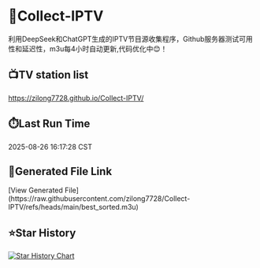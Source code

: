 # 📡Collect-IPTV
利用DeepSeek和ChatGPT生成的IPTV节目源收集程序，Github服务器测试可用性和延迟性，m3u每4小时自动更新,代码优化中😊！
## 📺️TV station list
https://zilong7728.github.io/Collect-IPTV/
## ⏱️Last Run Time
<!-- Last Run Time --> 2025-08-26 16:17:28 CST
## 🔗Generated File Link
<!-- Generated File Link --> [View Generated File](https://raw.githubusercontent.com/zilong7728/Collect-IPTV/refs/heads/main/best_sorted.m3u)

## ⭐️Star History

[![Star History Chart](https://api.star-history.com/svg?repos=zilong7728/Collect-IPTV&type=Date)](https://star-history.com/#zilong7728/Collect-IPTV&Date)
